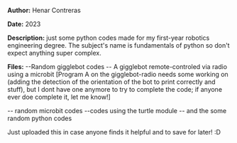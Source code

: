 **Author:** Henar Contreras

**Date:** 2023

**Description:** just some python codes made for my first-year robotics engineering
  degree. The subject's name is fundamentals of python so don't expect anything
  super complex.

**Files:**
  --Random gigglebot codes
  -- A gigglebot remote-controled via radio using a microbit
  [Program A on the gigglebot-radio needs some working on (adding the detection
  of the orientation of the bot to print correctly and stuff), but I dont have one
  anymore to try to complete the code; if anyone ever doe complete it, let me know!]

  -- random microbit codes
  --codes using the turtle module 
  -- and the some random python codes

Just uploaded this in case anyone finds it helpful and to save for later! :D


